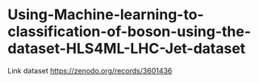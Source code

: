 # Using-Machine-learning-to-classification-of-boson-using-the-dataset-HLS4ML-LHC-Jet-dataset


Link dataset https://zenodo.org/records/3601436
